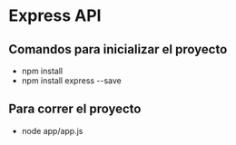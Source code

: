 # Express API

## Comandos para inicializar el proyecto

- npm install
- npm install express --save

## Para correr el proyecto

- node app/app.js